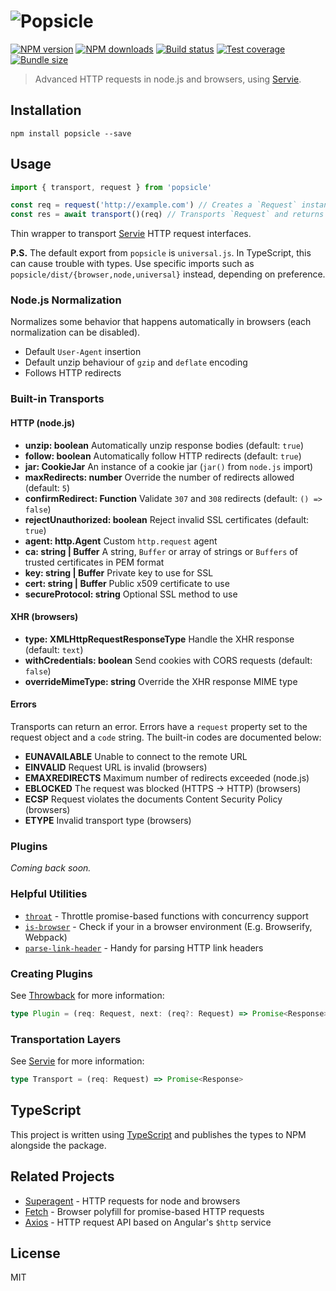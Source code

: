 # ![Popsicle](https://cdn.rawgit.com/serviejs/popsicle/master/logo.svg)

[![NPM version](https://img.shields.io/npm/v/popsicle.svg?style=flat)](https://npmjs.org/package/popsicle)
[![NPM downloads](https://img.shields.io/npm/dm/popsicle.svg?style=flat)](https://npmjs.org/package/popsicle)
[![Build status](https://img.shields.io/travis/serviejs/popsicle.svg?style=flat)](https://travis-ci.org/serviejs/popsicle)
[![Test coverage](https://img.shields.io/coveralls/serviejs/popsicle.svg?style=flat)](https://coveralls.io/r/serviejs/popsicle?branch=master)
[![Bundle size](https://img.shields.io/bundlephobia/minzip/popsicle.svg)](https://bundlephobia.com/result?p=popsicle)

> Advanced HTTP requests in node.js and browsers, using [Servie](https://github.com/serviejs/servie).

## Installation

```
npm install popsicle --save
```

## Usage

```js
import { transport, request } from 'popsicle'

const req = request('http://example.com') // Creates a `Request` instance.
const res = await transport()(req) // Transports `Request` and returns `Response` instance.
```

Thin wrapper to transport [Servie](https://github.com/serviejs/servie) HTTP request interfaces.

**P.S.** The default export from `popsicle` is `universal.js`. In TypeScript, this can cause trouble with types. Use specific imports such as `popsicle/dist/{browser,node,universal}` instead, depending on preference.

### Node.js Normalization

Normalizes some behavior that happens automatically in browsers (each normalization can be disabled).

* Default `User-Agent` insertion
* Default unzip behaviour of `gzip` and `deflate` encoding
* Follows HTTP redirects

### Built-in Transports

#### HTTP (node.js)

* **unzip: boolean** Automatically unzip response bodies (default: `true`)
* **follow: boolean** Automatically follow HTTP redirects (default: `true`)
* **jar: CookieJar** An instance of a cookie jar (`jar()` from `node.js` import)
* **maxRedirects: number** Override the number of redirects allowed (default: `5`)
* **confirmRedirect: Function** Validate `307` and `308` redirects (default: `() => false`)
* **rejectUnauthorized: boolean** Reject invalid SSL certificates (default: `true`)
* **agent: http.Agent** Custom `http.request` agent
* **ca: string | Buffer** A string, `Buffer` or array of strings or `Buffers` of trusted certificates in PEM format
* **key: string | Buffer** Private key to use for SSL
* **cert: string | Buffer** Public x509 certificate to use
* **secureProtocol: string** Optional SSL method to use

#### XHR (browsers)

* **type: XMLHttpRequestResponseType** Handle the XHR response (default: `text`)
* **withCredentials: boolean** Send cookies with CORS requests (default: `false`)
* **overrideMimeType: string** Override the XHR response MIME type

#### Errors

Transports can return an error. Errors have a `request` property set to the request object and a `code` string. The built-in codes are documented below:

* **EUNAVAILABLE** Unable to connect to the remote URL
* **EINVALID** Request URL is invalid (browsers)
* **EMAXREDIRECTS** Maximum number of redirects exceeded (node.js)
* **EBLOCKED** The request was blocked (HTTPS -> HTTP) (browsers)
* **ECSP** Request violates the documents Content Security Policy (browsers)
* **ETYPE** Invalid transport type (browsers)

### Plugins

_Coming back soon._

### Helpful Utilities

* [`throat`](https://github.com/ForbesLindesay/throat) - Throttle promise-based functions with concurrency support
* [`is-browser`](https://github.com/ForbesLindesay/is-browser) - Check if your in a browser environment (E.g. Browserify, Webpack)
* [`parse-link-header`](https://github.com/thlorenz/parse-link-header) - Handy for parsing HTTP link headers

### Creating Plugins

See [Throwback](https://github.com/serviejs/throwback#usage) for more information:

```ts
type Plugin = (req: Request, next: (req?: Request) => Promise<Response>) => Promise<Response>
```

### Transportation Layers

See [Servie](https://github.com/serviejs/servie#implementers) for more information:

```ts
type Transport = (req: Request) => Promise<Response>
```

## TypeScript

This project is written using [TypeScript](https://github.com/Microsoft/TypeScript) and publishes the types to NPM alongside the package.

## Related Projects

* [Superagent](https://github.com/visionmedia/superagent) - HTTP requests for node and browsers
* [Fetch](https://github.com/github/fetch) - Browser polyfill for promise-based HTTP requests
* [Axios](https://github.com/mzabriskie/axios) - HTTP request API based on Angular's `$http` service

## License

MIT
